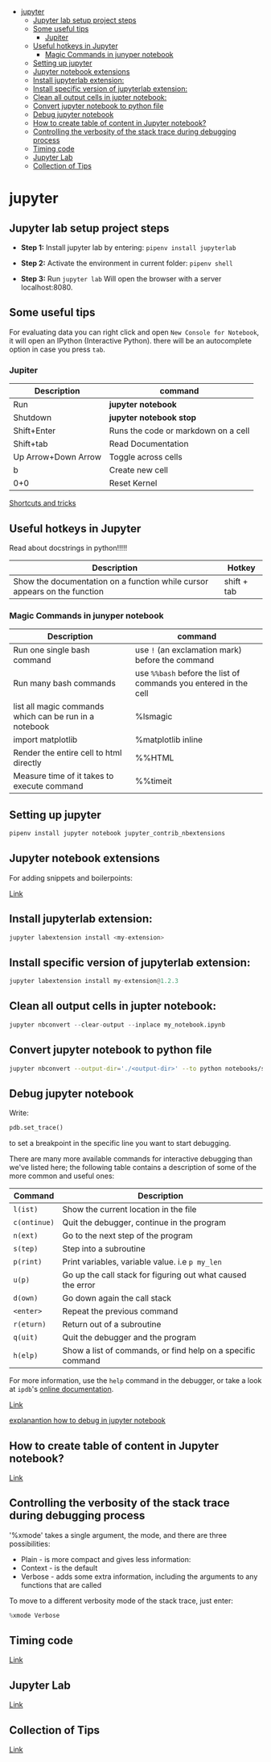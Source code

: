 <!--ts-->
   * [jupyter](#jupyter)
      * [Jupyter lab setup project steps](#jupyter-lab-setup-project-steps)
      * [Some useful tips](#some-useful-tips)
         * [Jupiter](#jupiter)
      * [Useful hotkeys in Jupyter](#useful-hotkeys-in-jupyter)
         * [Magic Commands in junyper notebook](#magic-commands-in-junyper-notebook)
      * [Setting up jupyter](#setting-up-jupyter)
      * [Jupyter notebook extensions](#jupyter-notebook-extensions)
      * [Install jupyterlab extension:](#install-jupyterlab-extension)
      * [Install specific version of jupyterlab extension:](#install-specific-version-of-jupyterlab-extension)
      * [Clean all output cells in jupter notebook:](#clean-all-output-cells-in-jupter-notebook)
      * [Convert jupyter notebook to python file](#convert-jupyter-notebook-to-python-file)
      * [Debug jupyter notebook](#debug-jupyter-notebook)
      * [How to create table of content in Jupyter notebook?](#how-to-create-table-of-content-in-jupyter-notebook)
      * [Controlling the verbosity of the stack trace during debugging process](#controlling-the-verbosity-of-the-stack-trace-during-debugging-process)
      * [Timing code](#timing-code)
      * [Jupyter Lab](#jupyter-lab)
      * [Collection of Tips](#collection-of-tips)

<!-- Added by: gil_diy, at: Fri 29 Jul 2022 12:42:39 IDT -->

<!--te-->

# jupyter

## Jupyter lab setup project steps

* **Step 1:** Install jupyter lab by entering:
`pipenv install jupyterlab`

* **Step 2:** Activate the environment in current folder:
`pipenv shell`

* **Step 3:** Run
`jupyter lab`
Will open the browser with a server localhost:8080.

## Some useful tips

For evaluating data you can right click and open `New Console for Notebook`,
it will open an IPython (Interactive Python). there will be an autocomplete option in case you press `tab`.


### Jupiter

Description | command
------------------------------------|-----
Run | **jupyter notebook**
Shutdown | **jupyter notebook stop**
Shift+Enter | Runs the code or markdown on a cell
Shift+tab | Read Documentation
Up Arrow+Down Arrow |  Toggle across cells
b | Create new cell
0+0 | Reset Kernel

[Shortcuts and tricks](https://nbviewer.jupyter.org/github/fastai/course-v3/blob/master/nbs/dl1/00_notebook_tutorial.ipynb)

## Useful hotkeys in Jupyter

Read about docstrings in python!!!!!

Description | Hotkey
------------|-----
 Show the documentation on a function while cursor appears on the function  | shift + tab



### Magic Commands in junyper notebook

Description | command
------------------------------------|-----
Run one single bash command | use `!` (an exclamation mark) before the command
Run many bash commands | use `%%bash` before the list of commands you entered in the cell
list all magic commands which can be run in a notebook | %lsmagic
import matplotlib | %matplotlib inline
Render the entire cell to html directly | %%HTML
Measure time of it takes to execute command | %%timeit

## Setting up jupyter 

```bash
pipenv install jupyter notebook jupyter_contrib_nbextensions
```
## Jupyter notebook extensions

For adding snippets and boilerpoints:

[Link](https://jupyter-contrib-nbextensions.readthedocs.io/en/latest/nbextensions/snippets_menu/readme.html)

## Install jupyterlab extension:

```python
jupyter labextension install <my-extension>
```

## Install specific version of jupyterlab extension:
```python
jupyter labextension install my-extension@1.2.3
```


## Clean all output cells in jupter notebook:
```python
jupyter nbconvert --clear-output --inplace my_notebook.ipynb
```

## Convert jupyter notebook to python file

```bash
jupyter nbconvert --output-dir='./<output-dir>' --to python notebooks/spotify_client.ipynb 
```

## Debug jupyter notebook

Write:

```python
pdb.set_trace()
```
to set a breakpoint in the specific line you want to start debugging.

There are many more available commands for interactive debugging than we've listed here; the following table contains a description of some of the more common and useful ones:

| Command         |  Description                                                |
|-----------------|-------------------------------------------------------------|
| ``l(ist)``      | Show the current location in the file                       |
| ``c(ontinue)``  | Quit the debugger, continue in the program                  |
| ``n(ext)``      | Go to the next step of the program                          |
| ``s(tep)``      | Step into a subroutine                                      |
| ``p(rint)``     | Print variables, variable value. i.e `p my_len`             |
| ``u(p)``        | Go up the call stack for figuring out what caused the error |
| ``d(own)``      | Go down again the call stack                                |
| ``<enter>``     | Repeat the previous command                                 |
| ``r(eturn)``    | Return out of a subroutine                                  |
| ``q(uit)``      | Quit the debugger and the program                           |
| ``h(elp)``      | Show a list of commands, or find help on a specific command |

For more information, use the ``help`` command in the debugger, or take a look at ``ipdb``'s [online documentation](https://github.com/gotcha/ipdb).

[Link](https://colab.research.google.com/github/jakevdp/PythonDataScienceHandbook/blob/master/notebooks/01.06-Errors-and-Debugging.ipynb)

[explanantion how to debug in jupyter notebook](https://youtu.be/Z0ssNAbe81M?list=PLfYUBJiXbdtTttBGq-u2zeY1OTjs5e-Ia&t=6190)


## How to create table of content in Jupyter notebook?

[Link](https://moonbooks.org/Articles/How-to-create-a-table-of-contents-in-a-jupyter-notebook-/)

## Controlling the verbosity of the stack trace during debugging process

'%xmode' takes a single argument, the mode, and there are three possibilities:

* Plain -   is more compact and gives less information:
* Context - is the default
* Verbose -  adds some extra information, including the arguments to any functions that are called

To move to a different verbosity mode of the stack trace, just enter:
```python
%xmode Verbose
```

## Timing code

[Link](https://colab.research.google.com/github/jakevdp/PythonDataScienceHandbook/blob/master/notebooks/01.07-Timing-and-Profiling.ipynb#scrollTo=0AGQSHqH5Qr1)


## Jupyter Lab

[Link](https://towardsdatascience.com/jupyterlab-2-0-edd4155ab897)


## Collection of Tips

[Link](https://www.dataquest.io/blog/jupyter-notebook-tips-tricks-shortcuts/)